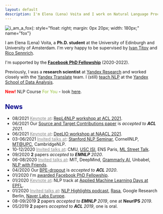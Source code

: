 ```yaml
---
layout: default
description: I'm Elena (Lena) Voita and I work on Natural Language Processing. More details inside!
---
```


<!-- (comment) the image below can be found in img folder of this very project-->
![i_am_a_fox](./img/people/lena_large-min.png){: style="float: right; margin: 0px 20px; width: 180px;" name="fox"}


<!-- <a href= onMouseOver="document.readmore_1.src='/img/people/foxie.jpeg';" onMouseOut="document.readmore_1.src='/img/people/lena-min.png';">
<img src="/img/people/lena-min.png" name="readmore_1" width=204px height=240px></a> -->


I am Elena (Lena) Voita, a __Ph.D. student__ at the University of Edinburgh and University of Amsterdam. I'm very happy to be supervised by [Ivan Titov]({{site:ivan_page}}) and [Rico Sennrich]({{site.rico_page}}).

I'm supported by the [__Facebook PhD Fellowship__](https://research.fb.com/blog/2020/01/announcing-the-recipients-of-the-2020-facebook-fellowship-awards/) (2020-2022).

Previously, I was a __research scientist__ at [Yandex Research]({{site.yandex_research_main}}) and worked closely with the [Yandex Translate](https://translate.yandex.com) team<a onMouseOver="document.fox.src='/img/people/foxie.jpeg';" onMouseOut="document.fox.src='/img/people/lena-min.png';">.</a>
I (still) [teach NLP](https://github.com/yandexdataschool/nlp_course) at the [Yandex School of Data Analysis](https://yandexdataschool.com).

<span style="color:red">__New!__</span>    NLP Course <span style="color:#92bf32">For You</span> - look [here](https://lena-voita.github.io/nlp_course.html).

## <span style="color:darkblue">News </span>

* 08/2021 <span style="color:#888"><u>Keynote at</u></span>: [RepL4NLP workshop at ACL 2021](https://sites.google.com/view/repl4nlp-2021/home).
* 06/2021 Our [Source and Target Contributions paper](https://arxiv.org/pdf/2010.10907.pdf) is _accepted to __ACL__ 2021_.
* 06/2021 <span style="color:#888"><u>Keynote at</u></span>: [DeeLIO workshop at NAACL 2021](https://sites.google.com/view/deelio-ws/).
* 03-06/2021 <span style="color:#888"><u>Invited talks at</u></span>: [Stanford NLP Seminar](https://nlp.stanford.edu/seminar/), CornellNLP, [MT@UPC](https://mt.cs.upc.edu/seminars/), CambridgeNLP.
* 10-12/2020 <span style="color:#888"><u>Invited talks at</u></span>: CMU, [USC ISI](https://nlg.isi.edu/nl-seminar/), ENS Paris, [ML Street Talk](https://www.youtube.com/watch?v=Q0kN_ZHHDQY).
* 09/2020 __2__ papers _accepted to __EMNLP__ 2020_.
* 06-08/2020 <span style="color:#888"><u>Invited talks at</u></span>: MIT, DeepMind, [Grammarly AI](https://grammarly.ai/information-theoretic-probing-with-minimum-description-length/), Unbabel, [NLP with Friends](https://nlpwithfriends.com).
* 04/2020 Our [BPE-dropout](https://arxiv.org/pdf/1910.13267.pdf) is _accepted to __ACL__ 2020_. 
* 01/2020 I'm [awarded Facebook PhD Fellowship](https://research.fb.com/blog/2020/01/announcing-the-recipients-of-the-2020-facebook-fellowship-awards/).
* 01/2020 <span style="color:#888"><u>Keynote at</u></span>: NLP track at [Applied Machine Learning Days at EPFL](https://appliedmldays.org/tracks/ai-nlp).
* 01/2020 <span style="color:#888"><u>Invited talks at</u></span>: [NLP Highlights podcast](https://soundcloud.com/nlp-highlights/98-analyzing-information-flow-in-transformers-with-elena-voita), [Rasa](https://www.meetup.com/ru-RU/Bots-Berlin-Build-better-conversational-interfaces-with-AI/events/267058207/), Google Research Berlin, [Naver Labs Europe](https://europe.naverlabs.com/research/seminars/analyzing-information-flow-in-transformers/).
* 08-09/2019 __2__ papers _accepted to __EMNLP__ 2019_, one at __NeurIPS__ _2019_.
* 05/2019 __2__ papers _accepted to __ACL__ 2019_, one is oral.

